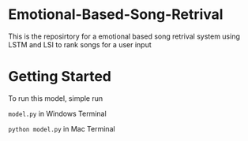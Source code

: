 # Emotional-Based-Song-Retrival

This is the reposirtory for a emotional based song retrival system using LSTM and LSI to rank songs for a user input

# Getting Started
To run this model, simple run

``` model.py ``` in Windows Terminal

``` python model.py ``` in Mac Terminal
